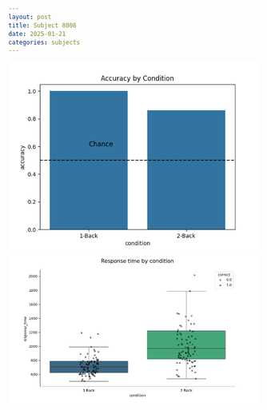 ```yaml
---
layout: post
title: Subject 8008
date: 2025-01-21
categories: subjects
---
```


![](data/8008/run-17/8008_ATS_acc.png)
![](data/8008/run-17/8008_ATS_rt.png)
